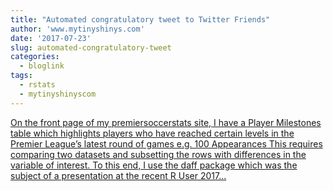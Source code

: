 ```yaml
---
title: "Automated congratulatory tweet to Twitter Friends"
author: 'www.mytinyshinys.com'
date: '2017-07-23'
slug: automated-congratulatory-tweet
categories:
  - bloglink
tags:
  - rstats
  - mytinyshinyscom
---
```


[On the front page of my premiersoccerstats site, I have a Player Milestones table which highlights players who have reached certain levels in the Premier League’s latest round of games e.g. 100 Appearances This requires comparing two datasets and subsetting the rows with differences in the variable of interest. To this end, I use the daff package which was the subject of a presentation at the recent R User 2017...<click to read more>](https://www.mytinyshinys.com/2017/07/23/automatedtweets/)

